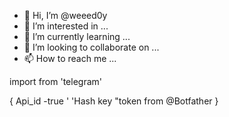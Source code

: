 - 👋 Hi, I’m @weeed0y
- 👀 I’m interested in ...
- 🌱 I’m currently learning ...
- 💞️ I’m looking to collaborate on ...
- 📫 How to reach me ...

<!---
weeed0y/weeed0y is a ✨ special ✨ repository because its `README.md` (this file) appears on your GitHub profile.
You can click the Preview link to take a look at your changes.
---> import from 'telegram'
{ Api_id -true '
     'Hash key
      "token from @Botfather 
}
